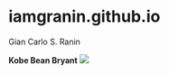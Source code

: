 # iamgranin.github.io
Gian Carlo S. Ranin

**Kobe Bean Bryant** 
![](https://w0.peakpx.com/wallpaper/718/1019/HD-wallpaper-kobe-bean-bryant-is-smiling-when-resting-wearing-yellow-sports-dress-celebrities.jpg)
